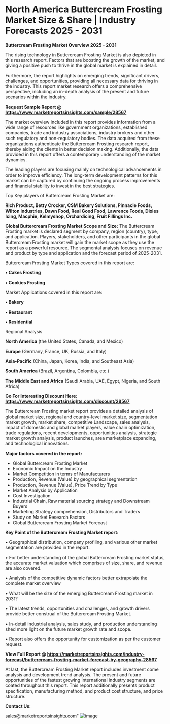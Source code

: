 # North America Buttercream Frosting Market Size & Share | Industry Forecasts 2025 - 2031

<Strong> Buttercream Frosting Market Overview 2025 - 2031</strong>

The rising technology in Buttercream Frosting Market is also depicted in this research report. Factors that are boosting the growth of the market, and giving a positive push to thrive in the global market is explained in detail.

Furthermore, the report highlights on emerging trends, significant drivers, challenges, and opportunities, providing all necessary data for thriving in the industry. This report market research offers a comprehensive perspective, including an in-depth analysis of the present and future scenarios within the industry.

<strong>Request Sample Report @ <a href=https://www.marketreportsinsights.com/sample/28567>https://www.marketreportsinsights.com/sample/28567</a></strong>

The market overview included in this report provides information from a wide range of resources like government organizations, established companies, trade and industry associations, industry brokers and other such regulatory and non-regulatory bodies. The data acquired from these organizations authenticate the Buttercream Frosting research report, thereby aiding the clients in better decision making. Additionally, the data provided in this report offers a contemporary understanding of the market dynamics.

The leading players are focusing mainly on technological advancements in order to improve efficiency. The long-term development patterns for this market can be captured by continuing the ongoing process improvements and financial stability to invest in the best strategies.

Top Key players of Buttercream Frosting Market are:

<strong>Rich Product, Betty Crocker, CSM Bakery Solutions, Pinnacle Foods, Wilton Industries, Dawn Food, Real Good Food, Lawrence Foods, Dixies Icing, Macphie, Kelmyshop, Orchardicing, Fruit Fillings Inc.</strong>

<strong><b>Global Buttercream Frosting Market Scope and Size:</b></strong>
The Buttercream Frosting market is declared segment by company, region (country), type, and application. Players, stakeholders, and other participants in the global Buttercream Frosting market will gain the market scope as they use the report as a powerful resource. The segmental analysis focuses on revenue and product by type and application and the forecast period of 2025-2031.

Buttercream Frosting Market Types covered in this report are:

<strong>• Cakes Frosting

• Cookies Frosting</strong>

Market Applications covered in this report are:

<strong>• Bakery

• Restaurant

• Residential</strong> 

Regional Analysis

<strong>North America</strong> (the United States, Canada, and Mexico)

<strong>Europe</strong> (Germany, France, UK, Russia, and Italy)

<strong>Asia-Pacific</strong> (China, Japan, Korea, India, and Southeast Asia)

<strong>South America</strong> (Brazil, Argentina, Colombia, etc.)

<strong>The Middle East and Africa</strong> (Saudi Arabia, UAE, Egypt, Nigeria, and South Africa)

<strong>Go For Interesting Discount Here: <a href=https://www.marketreportsinsights.com/discount/28567>https://www.marketreportsinsights.com/discount/28567</a></strong>

The Buttercream Frosting market report provides a detailed analysis of global market size, regional and country-level market size, segmentation market growth, market share, competitive Landscape, sales analysis, impact of domestic and global market players, value chain optimization, trade regulations, recent developments, opportunities analysis, strategic market growth analysis, product launches, area marketplace expanding, and technological innovations.

<strong><b>Major factors covered in the report:</b></strong>
<ul>
  <li>Global Buttercream Frosting Market </li>
  <li>Economic Impact on the Industry</li>
  <li>Market Competition in terms of Manufacturers</li>
  <li>Production, Revenue (Value) by geographical segmentation</li>
  <li>Production, Revenue (Value), Price Trend by Type</li>
  <li>Market Analysis by Application</li>
  <li>Cost Investigation</li>
  <li>Industrial Chain, Raw material sourcing strategy and Downstream Buyers</li>
  <li>Marketing Strategy comprehension, Distributors and Traders</li>
  <li>Study on Market Research Factors</li>
  <li>Global Buttercream Frosting Market Forecast</li>
</ul>

<strong><b>Key Point of the Buttercream Frosting Market report:</b></strong>

• Geographical distribution, company profiling, and various other market segmentation are provided in the report.

• For better understanding of the global Buttercream Frosting market status, the accurate market valuation which comprises of size, share, and revenue are also covered.

• Analysis of the competitive dynamic factors better extrapolate the complete market overview

• What will be the size of the emerging Buttercream Frosting market in 2031?

• The latest trends, opportunities and challenges, and growth drivers provide better construal of the Buttercream Frosting Market.

• In-detail industrial analysis, sales study, and production understanding shed more light on the future market growth rate and scope.

• Report also offers the opportunity for customization as per the customer request.

<strong><b>View Full Report @ <a href=https://marketreportsinsights.com/industry-forecast/buttercream-frosting-market-forecast-by-geography-28567>https://marketreportsinsights.com/industry-forecast/buttercream-frosting-market-forecast-by-geography-28567</a></b></strong>


At last, the Buttercream Frosting Market report includes investment come analysis and development trend analysis. The present and future opportunities of the fastest growing international industry segments are coated throughout this report. This report additionally presents product specification, manufacturing method, and product cost structure, and price structure.

<strong>Contact Us:</strong>

sales@marketreportsinsights.com"
![image](https://github.com/user-attachments/assets/d59cf90b-2f03-4fb9-874b-35f9d9921d88)
